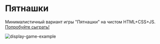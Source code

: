 # Пятнашки

Минималистичный вариант игры "Пятнашки" на чистом HTML+CSS+JS. [Попробуйте сыграть!](https://torrua.github.io/game15/)

![display-game-example](https://user-images.githubusercontent.com/8850105/165870244-5d5a296d-d2f5-47eb-bdca-9cef3dca57b6.jpg)
